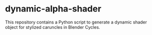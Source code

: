 # dynamic-alpha-shader
This repository contains a Python script to generate a dynamic shader object for stylized caruncles in Blender Cycles.
